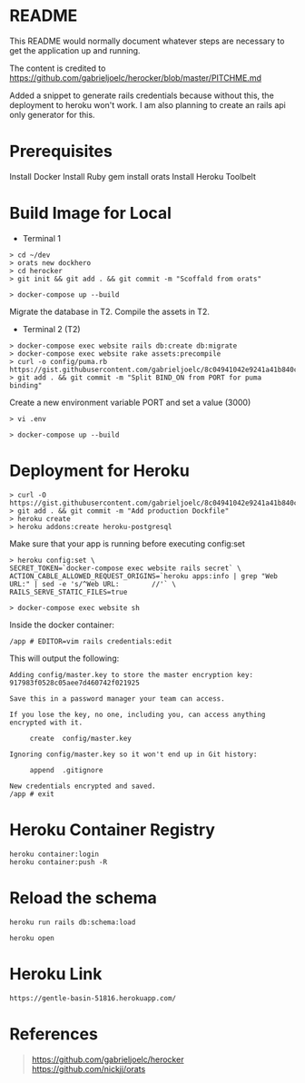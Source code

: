 # README

This README would normally document whatever steps are necessary to get the
application up and running.

The content is credited to 
https://github.com/gabrieljoelc/herocker/blob/master/PITCHME.md

Added a snippet to generate rails credentials because without this, the deployment to heroku won't work. I am also planning to create an rails api only generator for this.

# Prerequisites
Install Docker
Install Ruby
gem install orats
Install Heroku Toolbelt

# Build Image for Local
* Terminal 1
```
> cd ~/dev
> orats new dockhero
> cd herocker
> git init && git add . && git commit -m "Scoffald from orats"

> docker-compose up --build
```
Migrate the database in T2.
Compile the assets in T2.

* Terminal 2 (T2)
```
> docker-compose exec website rails db:create db:migrate
> docker-compose exec website rake assets:precompile
> curl -o config/puma.rb https://gist.githubusercontent.com/gabrieljoelc/8c04941042e9241a41b840cccf1ad5fb/raw/puma.rb
> git add . && git commit -m "Split BIND_ON from PORT for puma binding"
```
Create a new environment variable PORT and set a value (3000)
```
> vi .env

> docker-compose up --build
```
# Deployment for Heroku
```
> curl -O https://gist.githubusercontent.com/gabrieljoelc/8c04941042e9241a41b840cccf1ad5fb/raw/Dockerfile.web
> git add . && git commit -m "Add production Dockfile"
> heroku create
> heroku addons:create heroku-postgresql
```
Make sure that your app is running before executing config:set
```
> heroku config:set \
SECRET_TOKEN=`docker-compose exec website rails secret` \
ACTION_CABLE_ALLOWED_REQUEST_ORIGINS=`heroku apps:info | grep "Web URL:" | sed -e 's/^Web URL:        //'` \
RAILS_SERVE_STATIC_FILES=true

> docker-compose exec website sh
```
Inside the docker container:
```
/app # EDITOR=vim rails credentials:edit
```
 This will output the following:
 ```
 Adding config/master.key to store the master encryption key: 917983f0528c05aee7d460742f021925

Save this in a password manager your team can access.

If you lose the key, no one, including you, can access anything encrypted with it.

      create  config/master.key

Ignoring config/master.key so it won't end up in Git history:

      append  .gitignore

New credentials encrypted and saved.
/app # exit
 ```

# Heroku Container Registry
```
heroku container:login
heroku container:push -R
```

# Reload the schema
```
heroku run rails db:schema:load

heroku open
```
# Heroku Link
```
https://gentle-basin-51816.herokuapp.com/
```
# References
> https://github.com/gabrieljoelc/herocker
> https://github.com/nickjj/orats

